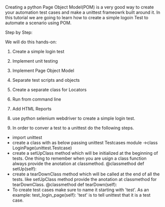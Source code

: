 Creating a python Page Object Model(POM) is a very good way to create your automation test cases and make a unittest frameowrk built around it.
In this tutorial we are going to learn how to create a simple logoin Test to automate a scenario using POM.

Step by Step:

We will do this hands-on:
1. Create a simple login test
2. Implement unit testing
3. Implement Page Object Model
4. Separate test scripts and objects
5. Create a separate class for Locators
6. Run from command line
7. Add HTML Reports
	
1. use python selenium webdriver to create a simple login test.
2. In order to conver a test to a unittest do the following steps.
 - import unittest
 - create a class with as below passing unittest Testcases module ->class LoginPage(unittest.Testcase)
 - create a setUpClass method which will be initialized at the beginning of tests. One thing to remember when you are usign a class function always provide the anotation at classmethod.
  @classmethod
  def setUp(self):
 - create a tearDownClass method which will be called at the end of all the tests. like setUpClass method provide the anotation at classmethod for tearDownClass.
  @classmethod
  def tearDown(self):
 - To create test cases make sure to name it starting with 'test'. As an example: test_login_page(self):
   'test' is to tell unittest that it is a test case.
	   
